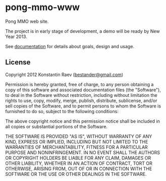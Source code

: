 pong-mmo-www
============

Pong MMO web site.

The project is in early stage of development, a demo will be ready by New Year 2013.

See [documentation](https://github.com/bestander/pong-mmo-www/tree/master/documentation) for details about goals, design and usage.


License
--------
Copyright 2012 Konstantin Raev (bestander@gmail.com)

Permission is hereby granted, free of charge, to any person obtaining
a copy of this software and associated documentation files (the
"Software"), to deal in the Software without restriction, including
without limitation the rights to use, copy, modify, merge, publish,
distribute, sublicense, and/or sell copies of the Software, and to
permit persons to whom the Software is furnished to do so, subject to
the following conditions:

The above copyright notice and this permission notice shall be
included in all copies or substantial portions of the Software.

THE SOFTWARE IS PROVIDED "AS IS", WITHOUT WARRANTY OF ANY KIND,
EXPRESS OR IMPLIED, INCLUDING BUT NOT LIMITED TO THE WARRANTIES OF
MERCHANTABILITY, FITNESS FOR A PARTICULAR PURPOSE AND
NONINFRINGEMENT. IN NO EVENT SHALL THE AUTHORS OR COPYRIGHT HOLDERS BE
LIABLE FOR ANY CLAIM, DAMAGES OR OTHER LIABILITY, WHETHER IN AN ACTION
OF CONTRACT, TORT OR OTHERWISE, ARISING FROM, OUT OF OR IN CONNECTION
WITH THE SOFTWARE OR THE USE OR OTHER DEALINGS IN THE SOFTWARE.
